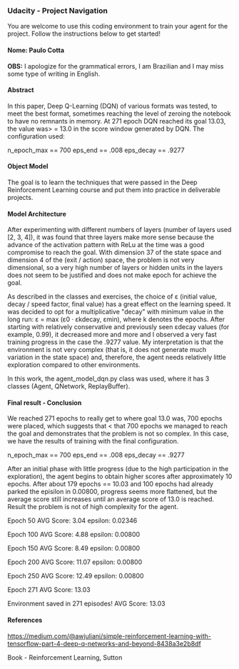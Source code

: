 ### Udacity - Project Navigation

You are welcome to use this coding environment to train your agent for the project.  Follow the instructions below to get started!

#### Nome: Paulo Cotta

**OBS:** I apologize for the grammatical errors, I am Brazilian and I may miss some type of writing in English.

#### Abstract

In this paper, Deep Q-Learning (DQN) of various formats was tested, to meet the best format, sometimes reaching the level of zeroing the notebook to have no remnants in memory. At 271 epoch DQN reached its goal 13.03, the value was> = 13.0 in the score window generated by DQN. The configuration used:


n_epoch_max == 700
eps_end == .008
eps_decay == .9277

#### Object Model

The goal is to learn the techniques that were passed in the Deep Reinforcement Learning course and put them into practice in deliverable projects.

#### Model Architecture

After experimenting with different numbers of layers (number of layers used [2, 3, 4]), it was found that three layers make more sense because the advance of the activation pattern with ReLu at the time was a good compromise to reach the goal. With dimension 37 of the state space and dimension 4 of the (exit / action) space, the problem is not very dimensional, so a very high number of layers or hidden units in the layers does not seem to be justified and does not make epoch for achieve the goal.


As described in the classes and exercises, the choice of ε (initial value, decay / speed factor, final value) has a great effect on the learning speed. It was decided to opt for a multiplicative "decay" with minimum value in the long run: ε = max (ε0 · εkdecay, εmin), where k denotes the epochs. After starting with relatively conservative and previously seen εdecay values ​​(for example, 0.99), it decreased more and more and I observed a very fast training progress in the case the .9277 value. My interpretation is that the environment is not very complex (that is, it does not generate much variation in the state space) and, therefore, the agent needs relatively little exploration compared to other environments.

In this work, the agent_model_dqn.py class was used, where it has 3 classes (Agent, QNetwork, ReplayBuffer).

#### Final result - Conclusion

We reached 271 epochs to really get to where goal 13.0 was, 700 epochs were placed, which suggests that < that 700 epochs we managed to reach the goal and demonstrates that the problem is not so complex. In this case, we have the results of training with the final configuration. 


n_epoch_max == 700
eps_end == .008
eps_decay == .9277


After an initial phase with little progress (due to the high participation in the exploration), the agent begins to obtain higher scores after approximately 10 epochs. After about 179 epochs == 10.03 and 100 epochs had already parked the episilon in 0.00800, progress seems more flattened, but the average score still increases until an average score of 13.0 is reached. Result the problem is not of high complexity for the agent.

Epoch 50	AVG Score: 3.04	epsilon: 0.02346

Epoch 100	AVG Score: 4.88	epsilon: 0.00800

Epoch 150	AVG Score: 8.49	epsilon: 0.00800

Epoch 200	AVG Score: 11.07	epsilon: 0.00800

Epoch 250	AVG Score: 12.49	epsilon: 0.00800

Epoch 271	AVG Score: 13.03

Environment saved in 271 episodes!	AVG Score: 13.03


#### References

https://medium.com/@awjuliani/simple-reinforcement-learning-with-tensorflow-part-4-deep-q-networks-and-beyond-8438a3e2b8df

Book - Reinforcement Learning, Sutton
